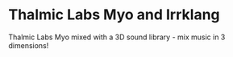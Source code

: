 Thalmic Labs Myo and Irrklang
=========
Thalmic Labs Myo mixed with a 3D sound library - mix music in 3 dimensions! 
